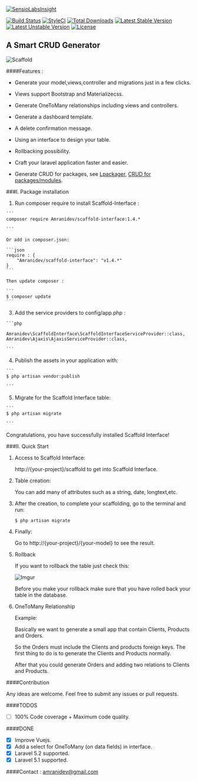 [![SensioLabsInsight](https://insight.sensiolabs.com/projects/4c35ba52-551e-4d62-adb8-ff5199c54801/big.png)](https://insight.sensiolabs.com/projects/4c35ba52-551e-4d62-adb8-ff5199c54801)

[![Build Status](https://travis-ci.org/amranidev/scaffold-interface.svg?branch=master)](https://travis-ci.org/amranidev/scaffold-interface)
[![StyleCI](https://styleci.io/repos/45497055/shield?style=flat)](https://styleci.io/repos/45497055)
[![Total Downloads](https://poser.pugx.org/amranidev/scaffold-interface/downloads)](https://packagist.org/packages/amranidev/scaffold-interface)
[![Latest Stable Version](https://poser.pugx.org/amranidev/scaffold-interface/v/stable)](https://packagist.org/packages/amranidev/scaffold-interface)
[![Latest Unstable Version](https://poser.pugx.org/amranidev/scaffold-interface/v/unstable)](https://packagist.org/packages/amranidev/scaffold-interface)
[![License](https://poser.pugx.org/amranidev/scaffold-interface/license)](https://packagist.org/packages/amranidev/scaffold-interface)

## A Smart CRUD Generator

![Scaffold](http://i.imgur.com/65uhrP7.gif)

####Features :

+ Generate your model,views,controller and migrations just in a few clicks.

+ Views support Bootstrap and Materializecss.

+ Generate OneToMany relationships including views and controllers.

+ Generate a dashboard template.

+ A delete confirmation message.

+ Using an interface to design your table.

+ Rollbacking possibility.

+ Craft your laravel application faster and easier.

+ Generate CRUD for packages, see [Lpackager](https://github.com/amranidev/lpackager), [CRUD for packages/modules](http://amranidev.github.io/blog/site/crud-generator-for-packages/).

###I. Package installation

  1. Run composer require to install Scaffold-Interface :
  
    ```
    composer require Amranidev/scaffold-interface:1.4.*
  
    ```

    Or add in composer.json: 
    
    ```json
    require : {
        "Amranidev/scaffold-interface": "v1.4.*"
    }
    ```
    
    Then update composer :
    
    ```
    $ composer update
    ```
    
  3. Add the service providers to config/app.php :

    ```php

    Amranidev\ScaffoldInterface\ScaffoldInterfaceServiceProvider::class,
    Amranidev\Ajaxis\AjaxisServiceProvider::class,
  
    ```

  4. Publish the assets in your application with:

    ```
    $ php artisan vendor:publish
  
    ```

  5. Migrate for the Scaffold Interface table:
  
    ```
    $ php artisan migrate

    ```

Congratulations, you have successfully installed Scaffold Interface!

###II. Quick Start
  
  1. Access to Scaffold Interface:
    
     http://{your-project}/scaffold to get into Scaffold Interface.
  
  2. Table creation:

     You can add many of attributes such as a string, date, longtext,etc.

  3. After the creation, to complete your scaffolding, go to the terminal and run:  
     
     ```
     $ php artisan migrate
     
     ```
  
  4. Finally:
     
     Go to http://{your-project}/{your-model} to see the result.
      
  5. Rollback  

      If you want to rollback the table just check this:
      
      ![Imgur](http://i.imgur.com/dnYc2ZE.png)

      Before you make your rollback make sure that you have rolled back your table in the database.
  
  6. OneToMany Relationship
      
      Example: 

      Basically we want to generate a small app that contain Clients, Products and Orders. 

      So the Orders must include the Clients and products foreign keys. 
      The first thing to do is to generate the Clients and Products normally. 
      
      After that you could generate Orders and adding two relations to Clients and Products.

####Contribution

 Any ideas are welcome. Feel free to submit any issues or pull requests.

####TODOS

 - [ ] 100% Code coverage + Maximum code quality.

####DONE
  
 - [x] Improve Vuejs.
 - [x] Add a select for OneToMany (on data fields) in interface.  
 - [x] Laravel 5.2 supported.
 - [x] Laravel 5.1 supported.

####Contact : amranidev@gmail.com
